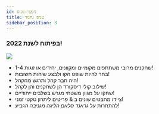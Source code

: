```yaml
---
id: ניפטי-טניס
title: טניס נחמד
sidebar_position: 3
---
```


### בפיתוח לשנת 2022!

![](/img/NiftyTennis.jpeg)

- 1-4 שחקנים מרובי משתתפים מקומיים ומקוונים, יחידים או זוגות!
- בחר להיות שופט הקו ולבצע שיחות חשובות!
- היה חבר קהל ותרגש מהקהל!
- שילוב קולי דיסקורד הן לשחקנים והן לקהל!
- שחקו על מגוון משטחי מגרש בשלבים ייחודיים!
- ציידו מחבטים שונים ב & פריטים ליתרון טקטי זמני!
- להתחרות על _גראנד סלאם הליגה מגניבה הגביע_!
